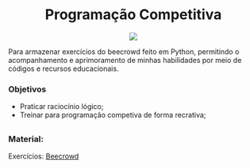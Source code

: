 <div>
  <h1 align="center"> Programação Competitiva </h1>
  <p align="center">
    <img loading="lazy" src="http://img.shields.io/static/v1?label=STATUS&message=EM%20DESENVOLVIMENTO&color=GREEN&style=for-the-badge"/>
  </p>
</div>

Para armazenar exercícios do beecrowd feito em Python, permitindo o acompanhamento e aprimoramento de minhas habilidades por meio de códigos e recursos educacionais.

### Objetivos

- Praticar raciocínio lógico;
- Treinar para programação competiva de forma recrativa;

##

### Material:

Exercícios: [Beecrowd](https://judge.beecrowd.com/pt)

